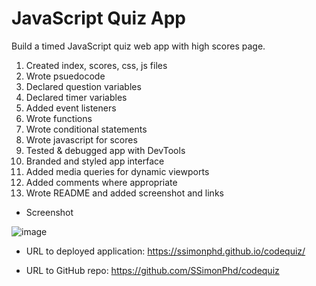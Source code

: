 # JavaScript Quiz App

Build a timed JavaScript quiz web app with high scores page. 

1. Created index, scores, css, js files 
2. Wrote psuedocode
3. Declared question variables
4. Declared timer variables
5. Added event listeners
6. Wrote functions 
7. Wrote conditional statements
8. Wrote javascript for scores
9. Tested & debugged app with DevTools
10. Branded and styled app interface
11. Added media queries for dynamic viewports
12. Added comments where appropriate
13. Wrote README and added screenshot and links

- Screenshot

![image](https://user-images.githubusercontent.com/60651145/186778899-5db196a5-dc0a-4a20-a82b-7a86f542217a.png)

- URL to deployed application:
https://ssimonphd.github.io/codequiz/

- URL to GitHub repo:
https://github.com/SSimonPhd/codequiz 